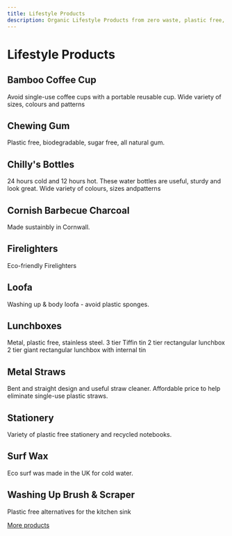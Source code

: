 ```yaml
---
title: Lifestyle Products
description: Organic Lifestyle Products from zero waste, plastic free, un_rap in Falmouth
---
```

# Lifestyle Products

## Bamboo Coffee Cup

Avoid single-use coffee cups with a portable reusable cup. Wide variety of sizes, colours and patterns

## Chewing Gum

Plastic free, biodegradable, sugar free, all natural gum.

## Chilly's Bottles

24 hours cold and 12 hours hot. These water bottles are useful, sturdy and look great. Wide variety of colours, sizes andpatterns

## Cornish Barbecue Charcoal

Made sustainbly in Cornwall.

## Firelighters

Eco-friendly Firelighters

## Loofa

Washing up & body loofa - avoid plastic sponges.

## Lunchboxes

Metal, plastic free, stainless steel. 3 tier Tiffin tin 2 tier rectangular lunchbox 2 tier giant rectangular lunchbox with internal tin

## Metal Straws

Bent and straight design and useful straw cleaner. Affordable price to help eliminate single-use plastic straws.

## Stationery

Variety of plastic free stationery and recycled notebooks.

## Surf Wax

Eco surf was made in the UK for cold water.

## Washing Up Brush & Scraper

Plastic free alternatives for the kitchen sink

[More products](/howto/fill-containers.html)
